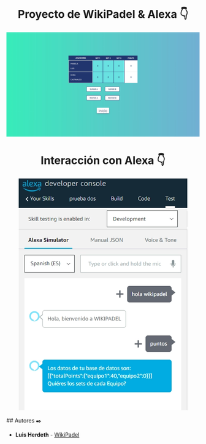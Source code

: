 <h1 align="center">Proyecto de WikiPadel &amp; Alexa 👇</h1>
<p align="center"></p>
<p align="center"><img src="wikipadel.webp"/></p> 
<p align="center"></p>
<h1 align="center">Interacción con Alexa 👇</h1>
<p align="center"></p>
<p align="center"><img src="alexa.webp"/></p> 
## Autores ✒️

* **Luis Herdeth** - [WikiPadel](https://wikipadel.netlify.app)

